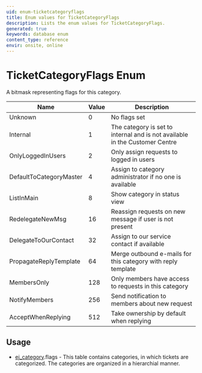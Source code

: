 ```yaml
---
uid: enum-ticketcategoryflags
title: Enum values for TicketCategoryFlags
description: Lists the enum values for TicketCategoryFlags.
generated: true
keywords: database enum
content_type: reference
envir: onsite, online
---
```


# TicketCategoryFlags Enum

A bitmask representing flags for this category.

| Name | Value | Description |
|------|-------|-------------|
|Unknown|0|No flags set|
|Internal|1|The category is set to internal and is not available in the Customer Centre|
|OnlyLoggedInUsers|2|Only assign requests to logged in users|
|DefaultToCategoryMaster|4|Assign to category administrator if no one is available|
|ListInMain|8|Show category in status view|
|RedelegateNewMsg|16|Reassign requests on new message if user is not present|
|DelegateToOurContact|32|Assign to our service contact if available|
|PropagateReplyTemplate|64|Merge outbound e-mails for this category with reply template|
|MembersOnly|128|Only members have access to requests in this category|
|NotifyMembers|256|Send notification to members about new request|
|AcceptWhenReplying|512|Take ownership by default when replying|

## Usage

* [ej_category](../ej-category.md).flags - This table contains categories, in which tickets are categorized. The categories are organized in a hierarchial manner.
